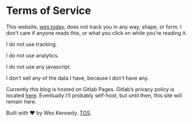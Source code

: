 Terms of Service
================

This website, [wes.today](https://wes.today/), does not track you in any way, shape, or form. I don’t care if anyone reads this, or what you click on while you’re reading it.

I do not use tracking.

I do not use analytics.

I do not use any javascript.

I don’t sell any of the data I have, because I don’t have any.

Currently this blog is hosted on Gitlab Pages. Gitlab’s privacy policy is located [here](https://about.gitlab.com/privacy/). Eventually I’ll probably self-host, but until then, this site will remain here.

Built with ♥ by Wes Kennedy. [TOS](https://wes.today/tos).